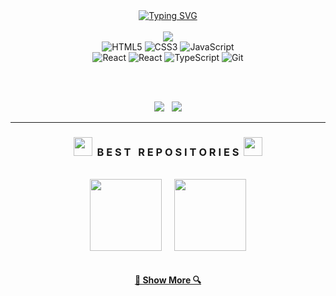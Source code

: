 <div align=center>
  <a href="https://git.io/typing-svg"><img src="http://readme-typing-svg.herokuapp.com?font=Fira+Code&duration=4000&pause=1000&color=F0A400&center=true&width=435&lines=Hello!+My+name+is+Alexandre+Clenet;I'm+a+Full+Stack+Developer" alt="Typing SVG" /></a>
</div>

<br />

<div align=center>
  <a href="https://github.com/helldeal/">
    <img src="https://github-readme-stats.vercel.app/api?username=helldeal&show_icons=true&icon_color=F0A400&theme=vision-friendly-dark&bg_color=00000000&hide_title=true&hide_border=true&hide=prs&count_private=true" />
  </a>
</div>

<div align="center">
  <img alt="HTML5" src="https://img.shields.io/badge/html5%20-%E34F26.svg?&style=for-the-badge&logo=html5&logoColor=E34F26&color=282828"/>
  <img alt="CSS3" src="https://img.shields.io/badge/css3%20-%1572B6.svg?&style=for-the-badge&logo=css3&logoColor=1572B6&color=282828"/>
  <img alt="JavaScript" src="https://img.shields.io/badge/javascript%20-%F7DF1E.svg?&style=for-the-badge&logo=javascript&logoColor=F7DF1E&color=282828"/>
  <br>
  <img alt="React" src="https://img.shields.io/badge/react%20-%61DAFB.svg?&style=for-the-badge&logo=react&logoColor=61DAFB&color=282828"/>
  <img alt="React" src="https://img.shields.io/badge/next.js%20-%61DAFB.svg?&style=for-the-badge&logo=nextdotjs&logoColor=FFFFFF&color=282828"/>
  <img alt="TypeScript" src="https://img.shields.io/badge/typescript%20-%3178C6.svg?&style=for-the-badge&logo=typescript&logoColor=3178C6&color=282828"/>
  <img alt="Git" src="https://img.shields.io/badge/git%20-%F05032.svg?&style=for-the-badge&logo=git&logoColor=F05032&color=282828"/>
</div>

<br><br>

<div align="center">
  <a href="https://www.linkedin.com/in/alexandre-clenet"><img src="https://img.shields.io/badge/LinkedIn%20-%0A66C2.svg?&style=for-the-badge&logo=LinkedIn&logoColor=0A66C2&color=282828" target="_blank"/></a>
  &nbsp;
  <a href="https://alexandreclenet.fr/">
    <img src="https://img.shields.io/badge/Portfolio%20-%F0A400.svg?&style=for-the-badge&logo=Vercel&logoColor=FFF&color=282828" target="_blank"/>
  </a>
</div>

<hr>

<h3 align="center"><img src="https://slackmojis.com/emojis/2288-christmas_parrot/download" width="30"/>&nbsp;&nbsp;B E S T &nbsp; R E P O S I T O R I E S&nbsp;&nbsp;<img src="https://slackmojis.com/emojis/2288-christmas_parrot/download" width="30"/></h3>

<br> 

<div width="100%" align="center">
  <a align="center" href="https://github.com/helldeal/SAE-5-GAIA" title="GAIA App">
    <img align="center" height="115" src="https://github-readme-stats-git-masterrstaa-rickstaa.vercel.app/api/pin/?username=helldeal&repo=SAE-5-GAIA&theme=vision-friendly-dark&icon_color=F0A400&&border_color=F0A400&bg_color=00000000&border_radius=10"/></a>
  &nbsp;&nbsp;&nbsp;
  <a align="center" href="https://github.com/helldeal/Navidle" title="Navidle Web">
    <img align="center" height="115" src="https://github-readme-stats-git-masterrstaa-rickstaa.vercel.app/api/pin/?username=helldeal&repo=Navidle&theme=vision-friendly-dark&icon_color=F0A400&&border_color=F0A400&bg_color=00000000&border_radius=10"/>
  </a>
</div>

<br>

<h4 align="center">
  <a href="https://github.com/helldeal?tab=repositories" title="Show Repositories">🔎 Show More 🔍</a>
</h4>

